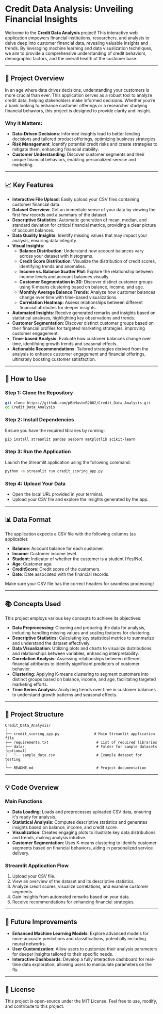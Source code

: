 
# **Credit Data Analysis: Unveiling Financial Insights**

Welcome to the **Credit Data Analysis** project! This interactive web application empowers financial institutions, researchers, and analysts to delve deep into customer financial data, revealing valuable insights and trends. By leveraging machine learning and data visualization techniques, we aim to provide a comprehensive understanding of credit behaviors, demographic factors, and the overall health of the customer base.

---

## **🌟 Project Overview**

In an age where data drives decisions, understanding your customers is more crucial than ever. This application serves as a robust tool to analyze credit data, helping stakeholders make informed decisions. Whether you’re a bank looking to enhance customer offerings or a researcher studying financial behaviors, this project is designed to provide clarity and insight.

### **Why It Matters:**
- **Data-Driven Decisions**: Informed insights lead to better lending decisions and tailored product offerings, optimizing business strategies.
- **Risk Management**: Identify potential credit risks and create strategies to mitigate them, enhancing financial stability.
- **Customer Understanding**: Discover customer segments and their unique financial behaviors, enabling personalized service and marketing.

---

## **📈 Key Features**

- **Interactive File Upload**: Easily upload your CSV files containing customer financial data.
- **Dataset Overview**: Get an immediate sense of your data by viewing the first few records and a summary of the dataset.
- **Descriptive Statistics**: Automatic generation of mean, median, and standard deviation for critical financial metrics, providing a clear picture of account balances.
- **Data Quality Insights**: Identify missing values that may impact your analysis, ensuring data integrity.
- **Visual Insights**:
  - **Balance Distribution**: Understand how account balances vary across your dataset with histograms.
  - **Credit Score Distribution**: Visualize the distribution of credit scores, identifying trends and anomalies.
  - **Income vs. Balance Scatter Plot**: Explore the relationship between income levels and account balances visually.
  - **Customer Segmentation in 3D**: Discover distinct customer groups using K-means clustering based on balance, income, and age.
  - **Monthly Average Balance Trends**: Analyze how customer balances change over time with time-based visualizations.
  - **Correlation Heatmap**: Assess relationships between different financial attributes for deeper insights.
- **Automated Insights**: Receive generated remarks and insights based on statistical analyses, highlighting key observations and trends.
- **Customer Segmentation**: Discover distinct customer groups based on their financial profiles for targeted marketing strategies, improving customer engagement.
- **Time-based Analysis**: Evaluate how customer balances change over time, identifying growth trends and seasonal effects.
- **Actionable Recommendations**: Tailored strategies derived from the analysis to enhance customer engagement and financial offerings, ultimately boosting customer satisfaction.

---

## **🔧 How to Use**

### **Step 1: Clone the Repository**
```bash
git clone https://github.com/pRoMasteR2002/Credit_Data_Analysis.git
cd Credit_Data_Analysis
```

### **Step 2: Install Dependencies**
Ensure you have the required libraries by running:
```bash
pip install streamlit pandas seaborn matplotlib scikit-learn
```

### **Step 3: Run the Application**
Launch the Streamlit application using the following command:
```bash
python -m streamlit run credit_scoring_app.py
```

### **Step 4: Upload Your Data**
- Open the local URL provided in your terminal.
- Upload your CSV file and explore the insights generated by the app.

---

## **📊 Data Format**

The application expects a CSV file with the following columns (as applicable):
- **Balance**: Account balance for each customer.
- **Income**: Customer income level.
- **Student**: Indicator of whether the customer is a student (Yes/No).
- **Age**: Customer age.
- **CreditScore**: Credit score of the customers.
- **Date**: Date associated with the financial records.

Make sure your CSV file has the correct headers for seamless processing!

---

## **📚 Concepts Used**

This project employs various key concepts to achieve its objectives:
- **Data Preprocessing**: Cleaning and preparing the data for analysis, including handling missing values and scaling features for clustering.
- **Descriptive Statistics**: Calculating key statistical metrics to summarize and understand the dataset effectively.
- **Data Visualization**: Utilizing plots and charts to visualize distributions and relationships between variables, enhancing interpretability.
- **Correlation Analysis**: Assessing relationships between different financial attributes to identify significant predictors of customer behavior.
- **Clustering**: Applying K-means clustering to segment customers into distinct groups based on balance, income, and age, facilitating targeted marketing efforts.
- **Time Series Analysis**: Analyzing trends over time in customer balances to understand growth patterns and seasonal effects.

---

## **📂 Project Structure**

```
Credit_Data_Analysis/
│
├── credit_scoring_app.py                # Main Streamlit application file
├── requirements.txt                      # List of required libraries
├── data/                                 # Folder for sample datasets (optional)
│   └── sample_data.csv                   # Example dataset for testing
│
└── README.md                             # Project documentation
```

---

## **💡 Code Overview**

### **Main Functions**
- **Data Loading**: Loads and preprocesses uploaded CSV data, ensuring it's ready for analysis.
- **Statistical Analysis**: Computes descriptive statistics and generates insights based on balance, income, and credit score.
- **Visualization**: Creates engaging plots to illustrate key data distributions and trends, making analysis intuitive.
- **Customer Segmentation**: Uses K-means clustering to identify customer segments based on financial behaviors, aiding in personalized service delivery.

### **Streamlit Application Flow**
1. Upload your CSV file.
2. View an overview of the dataset and its descriptive statistics.
3. Analyze credit scores, visualize correlations, and examine customer segments.
4. Gain insights from automated remarks based on your data.
5. Receive recommendations for enhancing financial strategies.

---

## **🔮 Future Improvements**

- **Enhanced Machine Learning Models**: Explore advanced models for more accurate predictions and classifications, potentially including neural networks.
- **User Customization**: Allow users to customize their analysis parameters for deeper insights tailored to their specific needs.
- **Interactive Dashboards**: Develop a fully interactive dashboard for real-time data exploration, allowing users to manipulate parameters on the fly.

---

## **📜 License**

This project is open-source under the MIT License. Feel free to use, modify, and contribute to this project.
